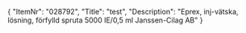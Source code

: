 {
  "ItemNr": "028792",
  "Title": "test",
  "Description": "Eprex, inj-vätska, lösning, förfylld spruta 5000 IE/0,5 ml Janssen-Cilag AB"
}